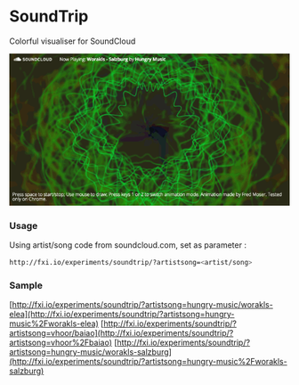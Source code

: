 # SoundTrip

Colorful visualiser for SoundCloud

![Animated gif of soundtrip](experiments_soundtrip.gif)

### Usage

Using artist/song code from soundcloud.com, set as parameter :

```sh
http://fxi.io/experiments/soundtrip/?artistsong=<artist/song>
```

### Sample

[http://fxi.io/experiments/soundtrip/?artistsong=hungry-music/worakls-elea](http://fxi.io/experiments/soundtrip/?artistsong=hungry-music%2Fworakls-elea)
[http://fxi.io/experiments/soundtrip/?artistsong=vhoor/baiao](http://fxi.io/experiments/soundtrip/?artistsong=vhoor%2Fbaiao)
[http://fxi.io/experiments/soundtrip/?artistsong=hungry-music/worakls-salzburg](http://fxi.io/experiments/soundtrip/?artistsong=hungry-music%2Fworakls-salzburg)



